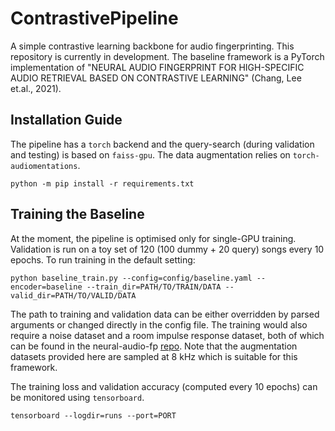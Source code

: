 # ContrastivePipeline
A simple contrastive learning backbone for audio fingerprinting. This repository is currently in development. The baseline framework is a PyTorch implementation of "NEURAL AUDIO FINGERPRINT FOR HIGH-SPECIFIC AUDIO RETRIEVAL BASED ON CONTRASTIVE LEARNING" (Chang, Lee et.al., 2021). 

## Installation Guide
The pipeline has a `torch` backend and the query-search (during validation and testing) is based on `faiss-gpu`. The data augmentation relies on `torch-audiomentations`.
```
python -m pip install -r requirements.txt
```
## Training the Baseline
At the moment, the pipeline is optimised only for single-GPU training. Validation is run on a toy set of 120 (100 dummy + 20 query) songs every 10 epochs. To run training in the default setting:
```
python baseline_train.py --config=config/baseline.yaml --encoder=baseline --train_dir=PATH/TO/TRAIN/DATA --valid_dir=PATH/TO/VALID/DATA
```
The path to training and validation data can be either overridden by parsed arguments or changed directly in the config file. The training would also require a noise dataset and a room impulse response dataset, both of which can be found in the neural-audio-fp [repo](https://github.com/mimbres/neural-audio-fp/tree/main). Note that the augmentation datasets provided here are sampled at 8 kHz which is suitable for this framework. 

The training loss and validation accuracy (computed every 10 epochs) can be monitored using `tensorboard`.

```
tensorboard --logdir=runs --port=PORT
```
